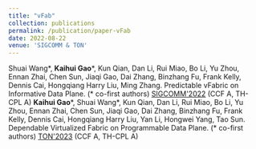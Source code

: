 ```yaml
---
title: "vFab"
collection: publications
permalink: /publication/paper-vFab
date: 2022-08-22
venue: 'SIGCOMM & TON'
---
```

Shuai Wang\*, **Kaihui Gao**\*, Kun Qian, Dan Li, Rui Miao, Bo Li, Yu Zhou, Ennan Zhai, Chen Sun, Jiaqi Gao, Dai Zhang, Binzhang Fu, Frank Kelly, Dennis Cai, Hongqiang Harry Liu, Ming Zhang. Predictable vFabric on Informative Data Plane. (\* co-first authors) [SIGCOMM'2022](https://conferences.sigcomm.org/sigcomm/2022/) (CCF A, TH-CPL A)
**Kaihui Gao**\*, Shuai Wang\*, Kun Qian, Dan Li, Rui Miao, Bo Li, Yu Zhou, Ennan Zhai, Chen Sun, Jiaqi Gao, Dai Zhang, Binzhang Fu, Frank Kelly, Dennis Cai, Hongqiang Harry Liu, Yan Li, Hongwei Yang, Tao Sun. Dependable Virtualized Fabric on Programmable Data Plane. (\* co-first authors) [TON'2023](https://ieeexplore.ieee.org/document/10017157) (CCF A, TH-CPL A)
